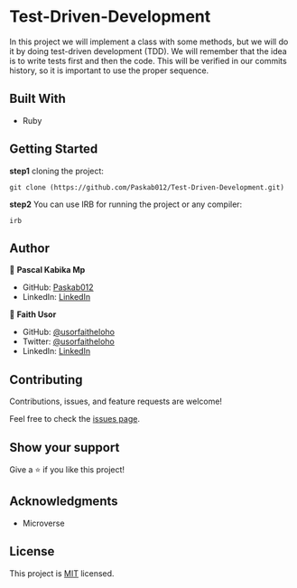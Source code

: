 # Test-Driven-Development

In this project we will implement a class with some methods, but we will do it by doing test-driven development (TDD). We will remember that the idea is to write tests first and then the code. This will be verified in our commits history, so it is important to use the proper sequence.

## Built With

- Ruby

## Getting Started

**step1** cloning the project:

```
git clone (https://github.com/Paskab012/Test-Driven-Development.git)
```

**step2** You can use IRB for running the project or any compiler:

```
irb
```

## Author

👤 **Pascal Kabika Mp**

- GitHub: [Paskab012](https://github.com/KABIKA681?tab=overview&from=2021-12-01&to=2021-12-31)
- LinkedIn: [LinkedIn](https://www.linkedin.com/in/pascal-kabika-443061220/)

👤 **Faith Usor**

- GitHub: [@usorfaitheloho](https://github.com/usorfaitheloho)
- Twitter: [@usorfaitheloho](https://twitter.com/faith-usor16)
- LinkedIn: [LinkedIn](https://www.linkedin.com/in/faith-usor16/)

## Contributing

Contributions, issues, and feature requests are welcome!

Feel free to check the [issues page](../../issues/).

## Show your support

Give a ⭐️ if you like this project!

## Acknowledgments

- Microverse

## License

This project is [MIT](./MIT.md) licensed.
